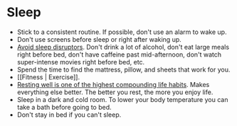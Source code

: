 # Sleep

- Stick to a consistent routine. If possible, don't use an alarm to wake up.
- Don't use screens before sleep or right after waking up.
- [Avoid sleep disruptors](https://alexvermeer.com/life-hacking/#sleep). Don't drink a lot of alcohol, don't eat large meals right before bed, don't have caffeine past mid-afternoon, don't watch super-intense movies right before bed, etc.
- Spend the time to find the mattress, pillow, and sheets that work for you.
- [[Fitness | Exercise]].
- [Resting well is one of the highest compounding life habits](https://news.ycombinator.com/item?id=25582000). Makes everything else better. The better you rest, the more you enjoy life.
- Sleep in a dark and cold room. To lower your body temperature you can take a bath before going to bed.
- Don't stay in bed if you can't sleep.